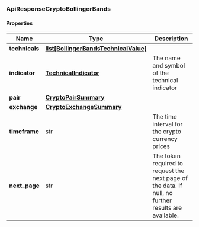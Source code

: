 

[//]: # (CLASS:ApiResponseCryptoBollingerBands)

[//]: # (KIND:object)

### ApiResponseCryptoBollingerBands

#### Properties

[//]: # (START_DEFINITION)

Name | Type | Description
------------ | ------------- | -------------
**technicals** | [**list[BollingerBandsTechnicalValue]**](BollingerBandsTechnicalValue.md) |  &nbsp;
**indicator** | [**TechnicalIndicator**](TechnicalIndicator.md) | The name and symbol of the technical indicator &nbsp;
**pair** | [**CryptoPairSummary**](CryptoPairSummary.md) |  &nbsp;
**exchange** | [**CryptoExchangeSummary**](CryptoExchangeSummary.md) |  &nbsp;
**timeframe** | str | The time interval for the crypto currency prices &nbsp;
**next_page** | str | The token required to request the next page of the data. If null, no further results are available. &nbsp;

[//]: # (END_DEFINITION)


[//]: # (CONTAINED_CLASS:BollingerBandsTechnicalValue)


[//]: # (CONTAINED_CLASS:TechnicalIndicator)


[//]: # (CONTAINED_CLASS:CryptoPairSummary)


[//]: # (CONTAINED_CLASS:CryptoExchangeSummary)




